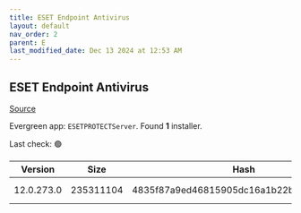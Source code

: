 ```yaml
---
title: ESET Endpoint Antivirus
layout: default
nav_order: 2
parent: E
last_modified_date: Dec 13 2024 at 12:53 AM
---
```


## ESET Endpoint Antivirus

[Source](https://www.eset.com/au/business/solutions/endpoint-protection/)

Evergreen app: `ESETPROTECTServer`. Found **1** installer.

Last check: 🟢

| Version    | Size      | Hash                                     | Language | Architecture | Type | URI                                                                                                                                                                                                              |
| ---------- | --------- | ---------------------------------------- | -------- | ------------ | ---- | ---------------------------------------------------------------------------------------------------------------------------------------------------------------------------------------------------------------- |
| 12.0.273.0 | 235311104 | 4835f87a9ed46815905dc16a1b22bbb93d6a226b | en_US    | x64          | msi  | [https://repository.eset.com/v1/com/eset/apps/business/era/server/windows/v12/12.0.273.0/server_x64.msi](https://repository.eset.com/v1/com/eset/apps/business/era/server/windows/v12/12.0.273.0/server_x64.msi) |

